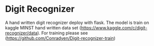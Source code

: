 # Digit Recognizer

A hand written digit recognizer deploy with flask. The model is train on kaggle MINST hand written data set (https://www.kaggle.com/c/digit-recognizer/data). For training please see (https://github.com/Conradyen/Digit-recognizer-train)
